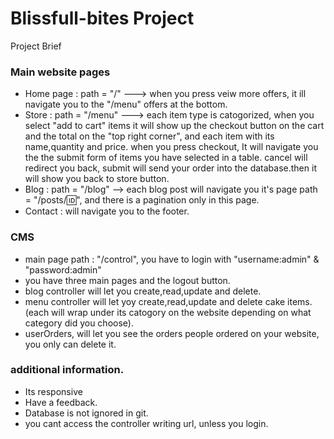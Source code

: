 # Blissfull-bites Project
Project Brief
 

### Main website pages

- Home page : path = "/" ---> when you press veiw more offers, it ill navigate you to the "/menu"    offers at the bottom.
- Store : path = "/menu" ---> each item type is catogorized, when you select "add to cart" items     it will show up the checkout button on the cart and the total on the "top right corner", and       each item with its name,quantity and price.
  when you press checkout, It will navigate you the the submit form of items you have selected in a table.
  cancel will redirect you back, submit will send your order into the database.then it will show you back to store button.
- Blog : path = "/blog" --> each blog post will navigate you it's page path = "/posts/:id:", and there is a pagination only in this page.
- Contact : will navigate you to the footer.


### CMS

- main page path : "/control", you have to login with "username:admin" & "password:admin"
- you have three main pages and the logout button.
- blog controller will let you create,read,update and delete.
- menu controller will let yoy create,read,update and delete cake items.(each will wrap under its    catogory on the website depending   on what category did you choose).
- userOrders, will let you see the orders people ordered on your website, you only can delete it.

### additional information.
- Its responsive
- Have a feedback.
- Database is not ignored in git.
- you cant access the controller writing url, unless you login.



